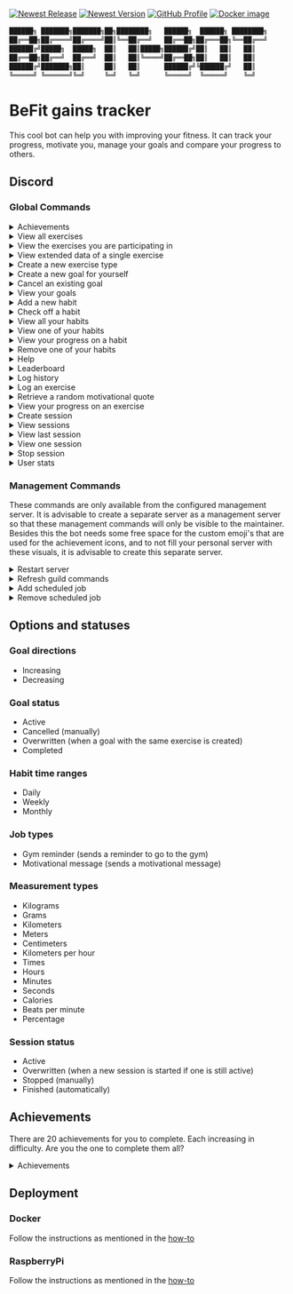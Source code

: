 [![Newest Release](https://img.shields.io/github/v/release/jordybronowicki37/befit-bot?style=for-the-badge&logo=github&logoColor=fff&labelColor=555&color=94398d)](https://github.com/jordybronowicki37/befit-bot/releases)
[![Newest Version](https://img.shields.io/github/v/tag/jordybronowicki37/befit-bot?style=for-the-badge&logo=github&logoColor=fff&labelColor=555&color=94398d)](https://github.com/jordybronowicki37/befit-bot/tags)
[![GitHub Profile](https://img.shields.io/static/v1.svg?color=94398d&labelColor=555555&logoColor=ffffff&style=for-the-badge&label=jordybronowicki37&message=GitHub&logo=github)](https://github.com/jordybronowicki37)
[![Docker image](https://img.shields.io/static/v1.svg?color=94398d&labelColor=555555&logoColor=ffffff&style=for-the-badge&label=Docker&message=latest&logo=docker)](https://github.com/jordybronowicki37/befit-bot/pkgs/container/befit)

```
██████╗ ███████╗███████╗██╗████████╗   ██████╗  ██████╗ ████████╗
██╔══██╗██╔════╝██╔════╝██║╚══██╔══╝   ██╔══██╗██╔═══██╗╚══██╔══╝
██████╔╝█████╗  █████╗  ██║   ██║█████╗██████╔╝██║   ██║   ██║   
██╔══██╗██╔══╝  ██╔══╝  ██║   ██║╚════╝██╔══██╗██║   ██║   ██║   
██████╔╝███████╗██║     ██║   ██║      ██████╔╝╚██████╔╝   ██║   
╚═════╝ ╚══════╝╚═╝     ╚═╝   ╚═╝      ╚═════╝  ╚═════╝    ╚═╝   
```

# BeFit gains tracker
This cool bot can help you with improving your fitness. It can track your progress, motivate you, manage your goals and compare your progress to others.

## Discord
### Global Commands
<details>
  <summary>Achievements</summary>
  
  > With this command you can view all of your earned and locked achievements. It can also display the completion percentage of the entire community.
  >
  > Format: `/achievements` \
  > Example: \
  > ![All exercises command response example](docs/examples/achievementsCommandExample.png)
  
</details>

<details>
  <summary>View all exercises</summary>
  
  > With this command you van view all available exercises. The extended data will also show how many people are 
  > participating and who is in first place.
  >
  > Format: `/exercises view all` \
  > Example: \
  > ![All exercises command response example](docs/examples/allExercisesCommandExample.png)
  
</details>

<details>
  <summary>View the exercises you are participating in</summary>
  
  > With this command you can view all the exercises you are participating in. The extended data will show the amount 
  > of logs you've made, the goal if you have added any, your personal record and your place in the leaderboard.
  >
  > Format: `/exercises view my` \
  > Example: \
  > ![My exercises command response example](docs/examples/myExercisesCommandExample.png)
  
</details>

<details>
  <summary>View extended data of a single exercise</summary>
  
  > With this command you can view extended data on a single exercise. It can show global information and statistics,
  > your personal statistics and also a larger leaderboard.
  >
  > Format: `/exercises view one {exercise-name}` \
  > Example: \
  > ![One exercise command response example](docs/examples/oneExercisesCommandExample.png)

</details>

<details>
  <summary>Create a new exercise type</summary>
  
  > With this command you can create new exercises so that you can track your progress on all of your favorite exercises.
  > Go to [measurement-types](#measurement-types) and [goal-direction](#goal-directions) to see the available options.
  >
  > Format: `/exercises create {name} {measurement-type} {goal-direction}` \
  > Example: \
  > ![Create exercise command response example](docs/examples/createExerciseCommandExample.png)

</details>

<details>
  <summary>Create a new goal for yourself</summary>
  
  > With this command you can set a goal for a specific exercise to work towards. 
  > See [goal-status](#goal-status) for all possible statuses.
  >
  > Format: `/goals add {exercise-name} {amount}` \
  > Example: \
  > ![Create goal command response example](docs/examples/goalAddCommandExample.png)

</details>

<details>
  <summary>Cancel an existing goal</summary>
  
  > With this command you can cancel a goal. This will update the goal's status to `CANCELLED`.
  > See [goal-status](#goal-status) for all possible statuses.
  >
  > Format: `/goals cancel {goal}` \
  > Example: \
  > ![Goal cancel command response example](docs/examples/goalCancelCommandExample.png)

</details>

<details>
  <summary>View your goals</summary>
  
  > With this command you can view all of your active goals.
  > See [goal-status](#goal-status) for all possible statuses.
  >
  > Format: `/goals view` \
  > Example: \
  > ![View goals command response example](docs/examples/goalsViewCommandExample.png)

</details>

<details>
  <summary>Add a new habit</summary>

> Use this command to add a new habit. See [habit time-ranges](#habit-time-ranges) for all the possible options.
>
> Format: `/habits add {name} {time-range}` \
> Example: \
> ![Habit add command response example](docs/examples/habitsAddCommandExample.png)

</details>

<details>
  <summary>Check off a habit</summary>

> This action will ask you what habit you have completed in the past time-range. The daily habits will be asked every day, 
> the weekly habits will be asked each sunday and the monthly habits will be asked on the last day of the month.
>
> Note: this is not really a command, instead it is automatically being sent to you via a private channel. \
> Example: \
> ![Habit check command response example](docs/examples/habitsCheckCommandExample.png)

</details>

<details>
  <summary>View all your habits</summary>

> Use this command to view all your habits, optionally you can filter on a specific time-range. 
> See [habit time-ranges](#habit-time-ranges) for all the possible options.
>
> Format: `/habits view all ?{time-range}` \
> Example: \
> ![Habit view all command response example](docs/examples/habitsViewAllCommandExample.png)

</details>

<details>
  <summary>View one of your habits</summary>

> Use this command to get a detailed view of one of your habits.
>
> Format: `/habits view one {habit}` \
> Example: \
> ![Habit view one command response example](docs/examples/habitsViewOneCommandExample.png)

</details>

<details>
  <summary>View your progress on a habit</summary>

> Use this command to generate a chart of your logged habits.
>
> Format: `/habits progress {time-range}` \
> Example: \
> ![Habit daily progress command response example](docs/examples/habitsProgressDailyCommandExample.png)
> ![Habit weekly progress command response example](docs/examples/habitsProgressWeeklyCommandExample.png)
> ![Habit monthly progress command response example](docs/examples/habitsProgressMonthlyCommandExample.png)

</details>

<details>
  <summary>Remove one of your habits</summary>

> Use this command to remove one of your habits.
>
> Format: `/habits remove {habit}`

</details>

<details>
  <summary>Help</summary>
  
  > Use this command to get an overview of the most common and useful commands. You also get some information of the bot.
  >
  > Format: `/help` \
  > Example: \
  > ![Help command response example](docs/examples/helpCommandExample.png)

</details>

<details>
  <summary>Leaderboard</summary>
  
  > With this command you can view the global leaderboard. This leaderboard is based on the users total xp.
  >
  > Format: `/leaderboard` \
  > Example: \
  > ![Leaderboard command response example](docs/examples/leaderboardCommandExample.png)

</details>

<details>
  <summary>Log history</summary>
  
  > With this command you can see your entire log history or filter it by an exercise.
  >
  > Format: `/history {exercise-name}` \
  > Example: \
  > ![History command response example](docs/examples/historyCommandExample.png)

</details>

<details>
  <summary>Log an exercise</summary>
  
  > With this command you can create a log of an exercise. In the response you can see multiple personal statistics 
  > of the exercise, get congratulations on your reached result, see your reached achievements, view the received 
  > amount of experience and finally get some motivation.
  > This is perhaps the most important, used and complex command of the bot.
  >
  > Format: `/log {exercise-name} {amount}` \
  > Example: \
  > ![Log command response example](docs/examples/logCommandExample.png)

</details>

<details>
  <summary>Retrieve a random motivational quote</summary>
  
  > With this command you can receive a random motivational quote.
  >
  > Format: `/motivation` \
  > Example: \
  > ![Motivation command response example](docs/examples/motivationCommandExample.png)

</details>

<details>
  <summary>View your progress on an exercise</summary>
  
  > With this command you can get a progress chart of a single exercise. By using the view mode you can specify if you 
  > only want to view your own data or of all participants. To view the progress of an exercise you must have made at 
  > least two logs for that specific exercise.
  >
  > Format: `/progress {exercise-name} ?{view-mode}` \
  > Example: \
  > ![Progress command response example](docs/examples/progressCommandExample.png)

</details>

<details>
  <summary>Create session</summary>

  > With this command you can create a session. With a session you can group subsequent logs and get an overview of your
  > entire workout. A session will get automatically finished when there is no log created for at least an hour.
  > See [session-status](#session-status) for the possible states that a session can be in.
  >
  > Format: `/sessions create {name}` \
  > Example: \
  > ![Session create command response example](docs/examples/sessionCreateCommandExample.png)

</details>

<details>
  <summary>View sessions</summary>

  > With this command you can see all of your created sessions.
  > See [session-status](#session-status) for the possible states that a session can be in.
  >
  > Format: `/sessions view all` \
  > Example: \
  > ![Session view all command response example](docs/examples/sessionsViewAllCommandExample.png)

</details>

<details>
  <summary>View last session</summary>

  > With this command you can view more expanded data on your last session.
  > See [session-status](#session-status) for the possible states that a session can be in.
  >
  > Format: `/sessions view last` \
  > Example: \
  > ![Session view last command response example](docs/examples/sessionViewOneCommandExample.png)

</details>

<details>
  <summary>View one session</summary>

  > With this command you can view more expanded data on a specific session.
  > See [session-status](#session-status) for the possible states that a session can be in.
  >
  > Format: `/sessions view one {session}` \
  > Example: \
  > ![Session view one command response example](docs/examples/sessionViewOneCommandExample.png)

</details>

<details>
  <summary>Stop session</summary>

  > With this command you can manually stop a session. This will update the session's status to `STOPPED`.
  > See [session-status](#session-status) for the possible states that a session can be in.
  > 
  > Format: `/sessions stop {session}` \
  > Example: \
  > ![Session stop command response example](docs/examples/sessionStopCommandExample.png)

</details>

<details>
  <summary>User stats</summary>

  > With this command you can see your own stats or optionally see the stats of one of your friends.
  >
  > Format: `/stats ?{user-id}` \
  > Example: \
  > ![Stats command response example](docs/examples/statsCommandExample.png)

</details>

### Management Commands
These commands are only available from the configured management server. It is advisable to create a separate server
as a management server so that these management commands will only be visible to the maintainer. Besides this the bot 
needs some free space for the custom emoji's that are used for the achievement icons, and to not fill your personal
server with these visuals, it is advisable to create this separate server.

<details>
  <summary>Restart server</summary>

  > With this command you can as a maintainer restart the server on demand.
  > 
  > Format: `/management restart`

</details>

<details>
  <summary>Refresh guild commands</summary>

  > With this command you can as a maintainer register the discord commands. This is useful if some commands are not
  > working properly or are missing on a server.
  > 
  > Format: `/management refresh`

</details>

<details>
  <summary>Add scheduled job</summary>

  > With this command you can as a maintainer add a scheduled job. These jobs are scheduled on a cron-expression basis.
  > Optionally you can give a `timezone-id`, defaults to UTC.
  > See [job-types](#job-types) to view all the available types of jobs.
  > 
  > Format: `/management jobs add {channel-id} {job-type} {cron-expression} ?{timezone-id}`

</details>

<details>
  <summary>Remove scheduled job</summary>

  > With this command you can as a maintainer remove a scheduled job.
  > 
  > Format: `/management jobs remove {scheduled-job}`

</details>

## Options and statuses
### Goal directions
- Increasing
- Decreasing
### Goal status
- Active
- Cancelled (manually)
- Overwritten (when a goal with the same exercise is created)
- Completed
### Habit time ranges
- Daily
- Weekly
- Monthly
### Job types
- Gym reminder (sends a reminder to go to the gym)
- Motivational message (sends a motivational message)
### Measurement types
- Kilograms
- Grams
- Kilometers
- Meters
- Centimeters
- Kilometers per hour
- Times
- Hours
- Minutes
- Seconds
- Calories
- Beats per minute
- Percentage
### Session status
- Active
- Overwritten (when a new session is started if one is still active)
- Stopped (manually)
- Finished (automatically)

## Achievements
There are 20 achievements for you to complete. Each increasing in difficulty. Are you the one to complete them all?

<details>
  <summary>Achievements</summary>

  > ![Achievements](docs/achievements.png)
  > 
  > | Icon                                                                                      | Title                   | Description                                                                          | Difficulty |
  > |-------------------------------------------------------------------------------------------|-------------------------|--------------------------------------------------------------------------------------|------------|
  > | ![Achievement icon](backend/src/main/resources/achievement-icons/icon-achievement-03.png) | Heart monitor           | Log an exercise which uses bpm as a measurement.                                     | EASY       |
  > | ![Achievement icon](backend/src/main/resources/achievement-icons/icon-achievement-17.png) | Lets get healthy        | Create your first log.                                                               | EASY       |
  > | ![Achievement icon](backend/src/main/resources/achievement-icons/icon-achievement-12.png) | Reach your potential    | Complete a goal.                                                                     | EASY       |
  > | ![Achievement icon](backend/src/main/resources/achievement-icons/icon-achievement-19.png) | Cardio enthusiast       | Do any exercise for 30 minutes.                                                      | MEDIUM     |
  > | ![Achievement icon](backend/src/main/resources/achievement-icons/icon-achievement-08.png) | Done for today          | Create 10 logs on a single day.                                                      | MEDIUM     |
  > | ![Achievement icon](backend/src/main/resources/achievement-icons/icon-achievement-07.png) | Full workout            | Within 24h, log an exercise for the following categories: weight, time and distance. | MEDIUM     |
  > | ![Achievement icon](backend/src/main/resources/achievement-icons/icon-achievement-09.png) | Keep on stacking        | Have 5 concurrent logs of a single exercise that keep increasing.                    | MEDIUM     |
  > | ![Achievement icon](backend/src/main/resources/achievement-icons/icon-achievement-20.png) | Love to lift            | Lift something weighing more than 50kg for 3 days in a row.                          | MEDIUM     |
  > | ![Achievement icon](backend/src/main/resources/achievement-icons/icon-achievement-04.png) | On a roll               | Log an exercise 4 days in a row.                                                     | MEDIUM     |
  > | ![Achievement icon](backend/src/main/resources/achievement-icons/icon-achievement-11.png) | On the bench            | Add 5 logs to a single session.                                                      | MEDIUM     |
  > | ![Achievement icon](backend/src/main/resources/achievement-icons/icon-achievement-16.png) | The right mindset       | Set 5 goals and complete these within a month.                                       | MEDIUM     |
  > | ![Achievement icon](backend/src/main/resources/achievement-icons/icon-achievement-05.png) | Think about your health | Log an exercise that burns 200 calories.                                             | MEDIUM     |
  > | ![Achievement icon](backend/src/main/resources/achievement-icons/icon-achievement-18.png) | Feels like home         | Log an exercise 10 days in a row.                                                    | HARD       |
  > | ![Achievement icon](backend/src/main/resources/achievement-icons/icon-achievement-13.png) | Lets go places          | Reach a distance of 20km.                                                            | HARD       |
  > | ![Achievement icon](backend/src/main/resources/achievement-icons/icon-achievement-14.png) | Show off                | Reach the first place on an exercise leaderboard that has at least 6 participants.   | HARD       |
  > | ![Achievement icon](backend/src/main/resources/achievement-icons/icon-achievement-15.png) | The goat                | Create a total of 100 logs.                                                          | HARD       |
  > | ![Achievement icon](backend/src/main/resources/achievement-icons/icon-achievement-06.png) | The hulk                | Lift something weighing more than 100kg.                                             | HARD       |
  > | ![Achievement icon](backend/src/main/resources/achievement-icons/icon-achievement-01.png) | Bodybuilder             | Add 10 logs to a single session.                                                     | IMPOSSIBLE |
  > | ![Achievement icon](backend/src/main/resources/achievement-icons/icon-achievement-02.png) | Like a marathon         | Reach a distance of 42km.                                                            | IMPOSSIBLE |
  > | ![Achievement icon](backend/src/main/resources/achievement-icons/icon-achievement-10.png) | Serious dedication      | Create at least one log each day for an entire month.                                | IMPOSSIBLE |

</details>

## Deployment
### Docker
Follow the instructions as mentioned in the [how-to](docs/how-to-run-on-docker.md)

### RaspberryPi
Follow the instructions as mentioned in the [how-to](docs/how-to-run-on-raspberrypi-using-docker.md)
